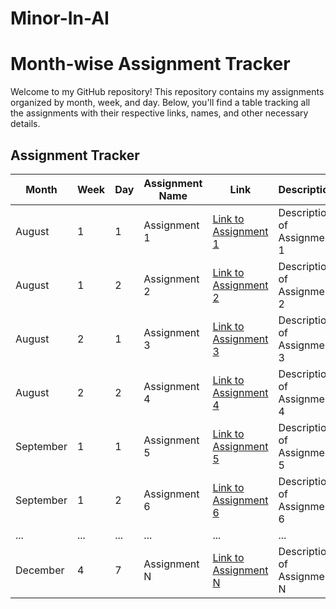 # Minor-In-AI
# Month-wise Assignment Tracker

Welcome to my GitHub repository! This repository contains my assignments organized by month, week, and day. Below, you'll find a table tracking all the assignments with their respective links, names, and other necessary details.

## Assignment Tracker

| Month | Week | Day | Assignment Name | Link | Description |
|-------|------|-----|-----------------|------|-------------|
| August | 1    | 1   | Assignment 1    | [Link to Assignment 1](#) | Description of Assignment 1 |
| August | 1    | 2   | Assignment 2    | [Link to Assignment 2](#) | Description of Assignment 2 |
| August | 2    | 1   | Assignment 3    | [Link to Assignment 3](#) | Description of Assignment 3 |
| August | 2    | 2   | Assignment 4    | [Link to Assignment 4](#) | Description of Assignment 4 |
| September | 1 | 1 | Assignment 5    | [Link to Assignment 5](#) | Description of Assignment 5 |
| September | 1 | 2 | Assignment 6    | [Link to Assignment 6](#) | Description of Assignment 6 |
| ...   | ...  | ... | ...             | ...  | ...         |
| December | 4 | 7 | Assignment N    | [Link to Assignment N](#) | Description of Assignment N |

<!-- ## How to Use -->
<!-- 
1. **Month**: The month when the assignment was completed.
2. **Week**: The week within the month.
3. **Day**: The day within the week.
4. **Assignment Name**: The title of the assignment.
5. **Link**: Click on the link to access the assignment.
6. **Description**: A brief description of the assignment.

Feel free to explore and review the assignments. If you have any questions or need further information, please reach out to me.

## Contact

- **Email**: [your-email@example.com](mailto:your-email@example.com)
- **GitHub**: [your-github-profile](https://github.com/your-github-profile)

Happy learning!
 -->

